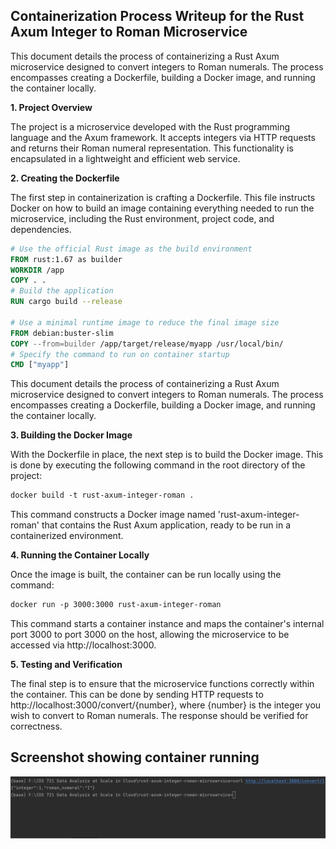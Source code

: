 ## Containerization Process Writeup for the Rust Axum Integer to Roman Microservice

This document details the process of containerizing a Rust Axum microservice designed to convert integers to Roman numerals. The process encompasses creating a Dockerfile, building a Docker image, and running the container locally.

**1. Project Overview**

The project is a microservice developed with the Rust programming language and the Axum framework. It accepts integers via HTTP requests and returns their Roman numeral representation. This functionality is encapsulated in a lightweight and efficient web service.

**2. Creating the Dockerfile**

The first step in containerization is crafting a Dockerfile. This file instructs Docker on how to build an image containing everything needed to run the microservice, including the Rust environment, project code, and dependencies.

```Dockerfile
# Use the official Rust image as the build environment
FROM rust:1.67 as builder
WORKDIR /app
COPY . .
# Build the application
RUN cargo build --release

# Use a minimal runtime image to reduce the final image size
FROM debian:buster-slim
COPY --from=builder /app/target/release/myapp /usr/local/bin/
# Specify the command to run on container startup
CMD ["myapp"]
```
This document details the process of containerizing a Rust Axum microservice designed to convert integers to Roman numerals. The process encompasses creating a Dockerfile, building a Docker image, and running the container locally.

**3. Building the Docker Image**

With the Dockerfile in place, the next step is to build the Docker image. This is done by executing the following command in the root directory of the project:
```Dockerfile
docker build -t rust-axum-integer-roman .
```
This command constructs a Docker image named 'rust-axum-integer-roman' that contains the Rust Axum application, ready to be run in a containerized environment.

**4. Running the Container Locally**

Once the image is built, the container can be run locally using the command:
```Dockerfile
docker run -p 3000:3000 rust-axum-integer-roman
```
This command starts a container instance and maps the container's internal port 3000 to port 3000 on the host, allowing the microservice to be accessed via http://localhost:3000.

**5. Testing and Verification**

The final step is to ensure that the microservice functions correctly within the container. This can be done by sending HTTP requests to http://localhost:3000/convert/{number}, where {number} is the integer you wish to convert to Roman numerals. The response should be verified for correctness.

## Screenshot showing container running
![screenshot](./screenshot.png)